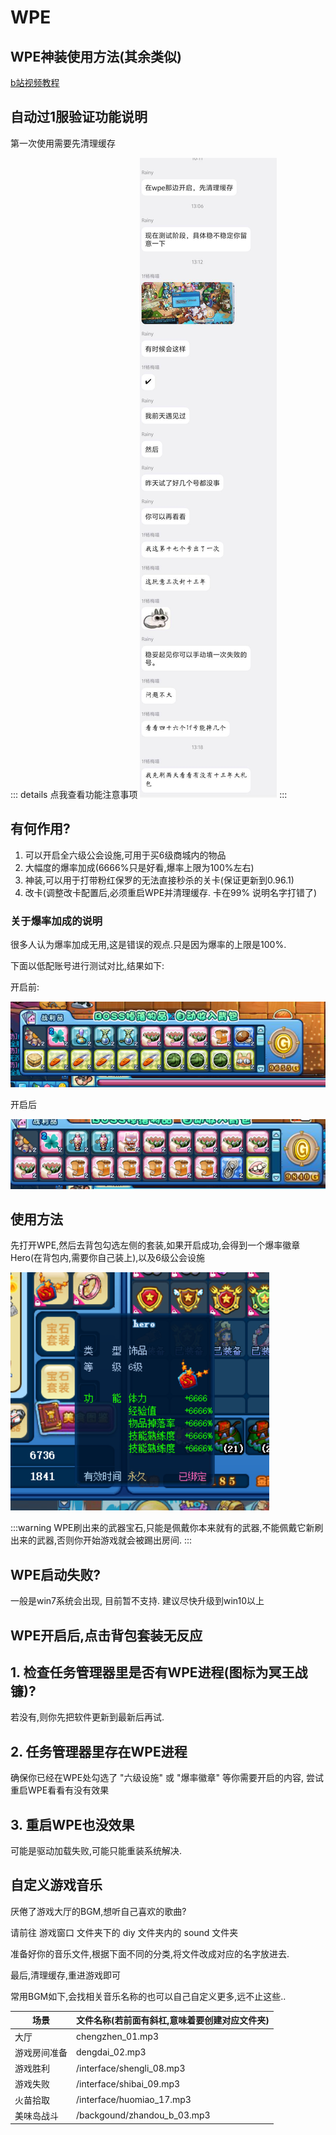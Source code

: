 # WPE

## WPE神装使用方法(其余类似)

[b站视频教程](https://www.bilibili.com/video/BV1pJtbzgEVp/)

## 自动过1服验证功能说明

第一次使用需要先清理缓存

::: details 点我查看功能注意事项
![image](./img/verify_notice.jpg)
:::

## 有何作用?

1. 可以开启全六级公会设施,可用于买6级商城内的物品
2. 大幅度的爆率加成(6666%只是好看,爆率上限为100%左右)
3. 神装,可以用于打带粉红保罗的无法直接秒杀的关卡(保证更新到0.96.1)
4. 改卡(调整改卡配置后,必须重启WPE并清理缓存. 卡在99% 说明名字打错了)

### 关于爆率加成的说明

很多人认为爆率加成无用,这是错误的观点.只是因为爆率的上限是100%.

下面以低配账号进行测试对比,结果如下:

开启前:

![image](./img/item_up_0.png)

开启后

![image](./img/item_up_1.png)

## 使用方法

先打开WPE,然后去背包勾选左侧的套装,如果开启成功,会得到一个爆率徽章Hero(在背包内,需要你自己装上),以及6级公会设施

![image](./img/hero.png)

:::warning
WPE刷出来的武器宝石,只能是佩戴你本来就有的武器,不能佩戴它新刷出来的武器,否则你开始游戏就会被踢出房间.
:::

## WPE启动失败?

一般是win7系统会出现, 目前暂不支持. 建议尽快升级到win10以上

## WPE开启后,点击背包套装无反应

## 1. 检查任务管理器里是否有WPE进程(图标为冥王战镰)?

若没有,则你先把软件更新到最新后再试.

## 2. 任务管理器里存在WPE进程

确保你已经在WPE处勾选了 "六级设施" 或 "爆率徽章" 等你需要开启的内容, 尝试重启WPE看看有没有效果

## 3. 重启WPE也没效果

可能是驱动加载失败,可能只能重装系统解决.

## 自定义游戏音乐

厌倦了游戏大厅的BGM,想听自己喜欢的歌曲?

请前往 游戏窗口 文件夹下的 diy 文件夹内的 sound 文件夹

准备好你的音乐文件,根据下面不同的分类,将文件改成对应的名字放进去.

最后,清理缓存,重进游戏即可

常用BGM如下,会找相关音乐名称的也可以自己自定义更多,远不止这些..

| 场景 | 文件名称(若前面有斜杠,意味着要创建对应文件夹) |
|-------|-------|
| 大厅 | chengzhen_01.mp3 |
| 游戏房间准备 | dengdai_02.mp3 |
| 游戏胜利 | /interface/shengli_08.mp3 |
| 游戏失败 | /interface/shibai_09.mp3 |
| 火苗拾取 | /interface/huomiao_17.mp3 |
| 美味岛战斗 | /backgound/zhandou_b_03.mp3 |




